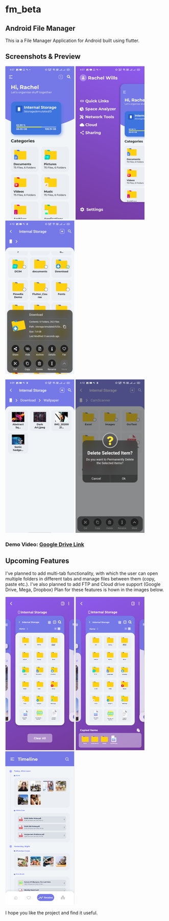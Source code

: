 # fm_beta

## Android File Manager

This ia a File Manager Application for Android built using flutter.

## Screenshots & Preview
<p float="left">
  <img src="https://github.com/JyotiPRoy/fm_beta/blob/master/Screenshots/ss1.jpg" width="216" height="480">
  <img src="https://github.com/JyotiPRoy/fm_beta/blob/master/Screenshots/ss2.jpg" width="216" height="480">
  <img src="https://github.com/JyotiPRoy/fm_beta/blob/master/Screenshots/ss4.jpg" width="216" height="480">
</p>  
<p float="left">
  <img src="https://github.com/JyotiPRoy/fm_beta/blob/master/Screenshots/ss3.jpg" width="216" height="480">
  <img src="https://github.com/JyotiPRoy/fm_beta/blob/master/Screenshots/ss5.jpg" width="216" height="480">
</p>  

### Demo Video: [Google Drive Link](https://drive.google.com/file/d/1Q64_uAn4CDVenr6dyS3vJPI7HImBiZlU/view?usp=sharing)

## Upcoming Features
I've planned to add multi-tab functionality, with which the user can open multiple folders in different tabs and manage files between them (copy, paste etc.).
I've also planned to add FTP and Cloud drive support (Google Drive, Mega, Dropbox)
Plan for these features is hown in the images below.
<p float="left">
  <img src="https://github.com/JyotiPRoy/fm_beta/blob/master/Screenshots/Planned/ss6.png" width="216" height="480">
  <img src="https://github.com/JyotiPRoy/fm_beta/blob/master/Screenshots/Planned/ss7.png" width="216" height="480">
  <img src="https://github.com/JyotiPRoy/fm_beta/blob/master/Screenshots/Planned/ss8.png" width="216" height="480">
</p>

I hope you like the project and find it useful.
